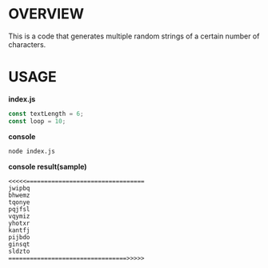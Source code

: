 # OVERVIEW

This is a code that generates multiple random strings of a certain number of characters.

# USAGE

**index.js**

```js
const textLength = 6;
const loop = 10;
```

**console**

```sh
node index.js
```

**console result(sample)**

```
<<<<<=================================
jwipbq
bhwemz
tqonye
pqjfsl
vqymiz
yhotxr
kantfj
pijbdo
ginsqt
sldzto
=================================>>>>>
```
